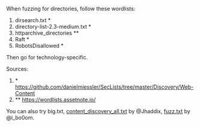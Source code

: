 When fuzzing for directories, follow these wordlists:
1. dirsearch.txt \*
2. directory-list-2.3-medium.txt \*
3. httparchive_directories \*\*
4. Raft \*
5. RobotsDisallowed \*

Then go for technology-specific.

Sources:
1. \* https://github.com/danielmiessler/SecLists/tree/master/Discovery/Web-Content
2. \*\* https://wordlists.assetnote.io/


You can also try big.txt, [content_discovery_all.txt](https://gist.github.com/jhaddix/b80ea67d85c13206125806f0828f4d10) by @Jhaddix, [fuzz.txt](https://github.com/Bo0oM/fuzz.txt/blob/master/fuzz.txt) by @i_bo0om. 